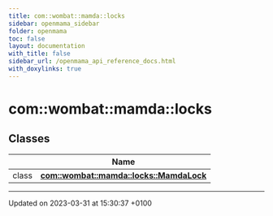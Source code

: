 ```yaml
---
title: com::wombat::mamda::locks
sidebar: openmama_sidebar
folder: openmama
toc: false
layout: documentation
with_title: false
sidebar_url: /openmama_api_reference_docs.html
with_doxylinks: true
---
```


# com::wombat::mamda::locks



## Classes

|                | Name           |
| -------------- | -------------- |
| class | **[com::wombat::mamda::locks::MamdaLock](classcom_1_1wombat_1_1mamda_1_1locks_1_1MamdaLock.html)**  |






-------------------------------

Updated on 2023-03-31 at 15:30:37 +0100